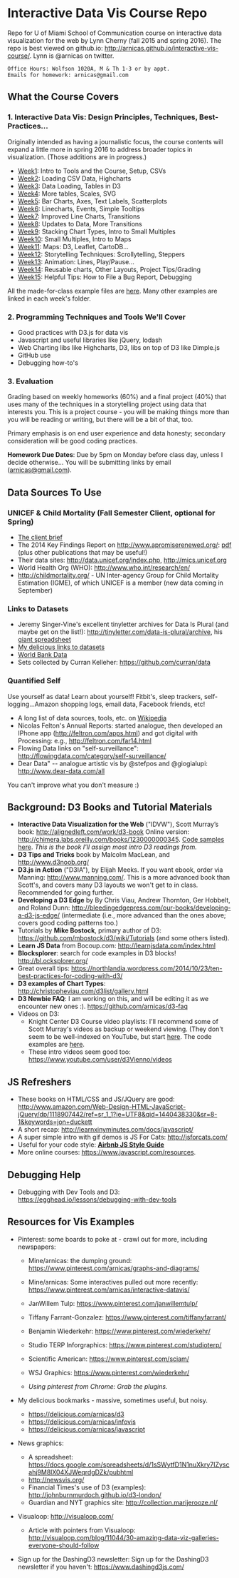 # Interactive Data Vis Course Repo

Repo for U of Miami School of Communication course on interactive data visualization for the web by Lynn Cherny (fall 2015 and spring 2016).  The repo is best viewed on github.io: http://arnicas.github.io/interactive-vis-course/. Lynn is @arnicas on twitter.

    Office Hours: Wolfson 1020A, M & Th 1-3 or by appt.
    Emails for homework: arnicas@gmail.com

## What the Course Covers

### 1. Interactive Data Vis: Design Principles, Techniques, Best-Practices...

Originally intended as having a journalistic focus, the course contents will expand a little more in spring 2016 to address broader topics in visualization. (Those additions are in progress.)

* [Week1](Week1): Intro to Tools and the Course, Setup, CSVs
* [Week2](Week2): Loading CSV Data, Highcharts
* [Week3](Week3): Data Loading, Tables in D3
* [Week4](Week4): More tables, Scales, SVG
* [Week5](Week5): Bar Charts, Axes, Text Labels, Scatterplots
* [Week6](Week6): Linecharts, Events, Simple Tooltips
* [Week7](Week7): Improved Line Charts, Transitions
* [Week8](Week8): Updates to Data, More Transitions
* [Week9](Week9): Stacking Chart Types, Intro to Small Multiples
* [Week10](Week10): Small Multiples, Intro to Maps
* [Week11](Week11): Maps: D3, Leaflet, CartoDB...
* [Week12](Week12): Storytelling Techniques: Scrollytelling, Steppers
* [Week13](Week13): Animation: Lines, Play/Pause...
* [Week14](Week14):  Reusable charts, Other Layouts, Project Tips/Grading
* [Week15](Week15): Helpful Tips: How to File a Bug Report, Debugging

All the made-for-class example files are [here](examples.html). Many other examples are linked in each week's folder.

### 2. Programming Techniques and Tools We'll Cover

* Good practices with D3.js for data vis
* Javascript and useful libraries like jQuery, lodash
* Web Charting libs like Highcharts, D3, libs on top of D3 like Dimple.js
* GitHub use
* Debugging how-to's

### 3. Evaluation

Grading based on weekly homeworks (60%) and a final project (40%) that uses many of the techniques in a storytelling project using data that interests you.  This is a project course - you will be making things more than you will be reading or writing, but there will be a bit of that, too.

Primary emphasis is on end user experience and data honesty; secondary consideration will be good coding practices.

**Homework Due Dates**: Due by 5pm on Monday before class day, unless I decide otherwise... You will be submitting links by email (arnicas@gmail.com).

## Data Sources To Use

### UNICEF & Child Mortality (Fall Semester Client, optional for Spring)

* [The client brief](miscfiles/APromiseRenewed_Brief_March2015.pdf)
* The 2014 Key Findings Report on http://www.apromiserenewed.org/: [pdf](http://www.apromiserenewed.org/wp-content/uploads/2015/07/A-Promise-Renewed-2014-Key-Findings.pdf) (plus other publications that may be useful!)
* Their data sites: http://data.unicef.org/index.php, http://mics.unicef.org
* World Health Org (WHO): http://www.who.int/research/en/
* http://childmortality.org/ - UN Inter-agency Group for Child Mortality Estimation (IGME), of which UNICEF is a member (new data coming in September)

### Links to Datasets

* Jeremy Singer-Vine's excellent tinyletter archives for Data Is Plural (and maybe get on the list!): http://tinyletter.com/data-is-plural/archive, his [giant spreadsheet](https://docs.google.com/spreadsheets/d/1wZhPLMCHKJvwOkP4juclhjFgqIY8fQFMemwKL2c64vk/edit#gid=0)
* [My delicious links to datasets](https://delicious.com/arnicas/datasets)
* [World Bank Data](http://data.worldbank.org/)
* Sets collected by Curran Kelleher: https://github.com/curran/data


### Quantified Self

Use yourself as data! Learn about yourself! Fitbit's, sleep trackers, self-logging...Amazon shopping logs, email data, Facebook friends, etc!

* A long list of data sources, tools, etc. on [Wikipedia](https://en.wikipedia.org/wiki/Quantified_Self)
* Nicolas Felton's Annual Reports: started analogue, then developed an IPhone app (http://feltron.com/apps.html) and got digital with Processing: e.g., http://feltron.com/far14.html
* Flowing Data links on "self-surveillance": http://flowingdata.com/category/self-surveillance/
* Dear Data" -- analogue artistic vis by @stefpos and @giogialupi: http://www.dear-data.com/all

You can't improve what you don't measure :)


## Background: D3 Books and Tutorial Materials

* **Interactive Data Visualization for the Web** ("IDVW"), Scott Murray’s book: http://alignedleft.com/work/d3-book
Online version: http://chimera.labs.oreilly.com/books/1230000000345.  [Code samples here](https://github.com/alignedleft/d3-book). *This is the book I'll assign most intro D3 readings from.*
* **D3 Tips and Tricks** book by Malcolm MacLean, and http://www.d3noob.org/
* **D3.js in Action** ("D3IA"), by Elijah Meeks.  If you want ebook, order via Manning: http://www.manning.com/.  This is a more advanced book than Scott's, and covers many D3 layouts we won't get to in class.  Recommended for going further.
* **Developing a D3 Edge** by By Chris Viau, Andrew Thornton, Ger Hobbelt, and Roland Dunn: http://bleedingedgepress.com/our-books/developing-a-d3-js-edge/ (intermediate (i.e., more advanced than the ones above; covers good coding patterns too.)
* Tutorials by **Mike Bostock**, primary author of D3: https://github.com/mbostock/d3/wiki/Tutorials (and some others listed).
* **Learn JS Data** from Bocoup.com: http://learnjsdata.com/index.html
* **Blocksplorer**: search for code examples in D3 blocks! http://bl.ocksplorer.org/
* Great overall tips: https://northlandia.wordpress.com/2014/10/23/ten-best-practices-for-coding-with-d3/
* **D3 examples of Chart Types**: http://christopheviau.com/d3list/gallery.html
* **D3 Newbie FAQ**: I am working on this, and will be editing it as we encounter new ones :). https://github.com/arnicas/d3-faq
* Videos on D3:
    * Knight Center D3 Course video playlists: I'll recommend some of Scott Murray's videos as backup or weekend viewing. (They don't seem to be well-indexed on YouTube, but start [here](https://www.youtube.com/user/KnightCenterMOOC/playlists).  The code examples are [here](https://github.com/alignedleft/data-vis-d3).
    * These intro videos seem good too: https://www.youtube.com/user/d3Vienno/videos


## JS Refreshers

* These books on HTML/CSS and JS/JQuery are good: http://www.amazon.com/Web-Design-HTML-JavaScript-jQuery/dp/1118907442/ref=sr_1_1?ie=UTF8&qid=1440438330&sr=8-1&keywords=jon+duckett
* A short recap: http://learnxinyminutes.com/docs/javascript/
* A super simple intro with gif demos is JS For Cats: http://jsforcats.com/
* Useful for your code style: **[Airbnb JS Style Guide](https://github.com/airbnb/javascript/tree/master/es5)**
* More online courses: https://www.javascript.com/resources.


## Debugging Help

* Debugging with Dev Tools and D3: https://egghead.io/lessons/debugging-with-dev-tools

## Resources for Vis Examples

* Pinterest: some boards to poke at - crawl out for more, including newspapers:
    * Mine/arnicas: the dumping ground:
        https://www.pinterest.com/arnicas/graphs-and-diagrams/
    * Mine/arnicas: Some interactives pulled out more recently: https://www.pinterest.com/arnicas/interactive-datavis/
    * JanWillem Tulp: https://www.pinterest.com/janwillemtulp/
    * Tiffany Farrant-Gonzalez: https://www.pinterest.com/tiffanyfarrant/
    * Benjamin Wiederkehr: https://www.pinterest.com/wiederkehr/
    * Studio TERP Inforgraphics: https://www.pinterest.com/studioterp/
    * Scientific American: https://www.pinterest.com/sciam/
    * WSJ Graphics: https://www.pinterest.com/wiederkehr/

    * *Using pinterest from Chrome: Grab the plugins.*

* My delicious bookmarks - massive, sometimes useful, but noisy.
    * https://delicious.com/arnicas/d3
    * https://delicious.com/arnicas/infovis
    * https://delicious.com/arnicas/javascript

* News graphics:
    * A spreadsheet: https://docs.google.com/spreadsheets/d/1sSWytfD1N1nuXkry7IZyscahj9M8lX04XJWeqrdgDZk/pubhtml
    * http://newsvis.org/
    * Financial Times's use of D3 (examples): http://johnburnmurdoch.github.io/d3-london/
    * Guardian and NYT graphics site: http://collection.marijerooze.nl/
* Visualoop: http://visualoop.com/
    * Article with pointers from Visualoop: http://visualoop.com/blog/11044/30-amazing-data-viz-galleries-everyone-should-follow

* Sign up for the DashingD3 newsletter: Sign up for the DashingD3 newsletter if you haven't: https://www.dashingd3js.com/


